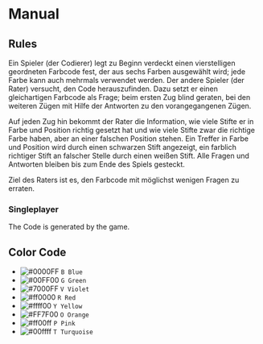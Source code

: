 # Manual

## Rules
Ein Spieler (der Codierer) legt zu Beginn verdeckt einen vierstelligen geordneten Farbcode fest, der aus sechs Farben ausgewählt wird; jede Farbe kann auch mehrmals verwendet werden. Der andere Spieler (der Rater) versucht, den Code herauszufinden. Dazu setzt er einen gleichartigen Farbcode als Frage; beim ersten Zug blind geraten, bei den weiteren Zügen mit Hilfe der Antworten zu den vorangegangenen Zügen.

Auf jeden Zug hin bekommt der Rater die Information, wie viele Stifte er in Farbe und Position richtig gesetzt hat und wie viele Stifte zwar die richtige Farbe haben, aber an einer falschen Position stehen. Ein Treffer in Farbe und Position wird durch einen schwarzen Stift angezeigt, ein farblich richtiger Stift an falscher Stelle durch einen weißen Stift. Alle Fragen und Antworten bleiben bis zum Ende des Spiels gesteckt.

Ziel des Raters ist es, den Farbcode mit möglichst wenigen Fragen zu erraten. 
### Singleplayer
The Code is generated by the game.


## Color Code
- ![#0000FF](https://via.placeholder.com/15/0000FF/000000?text=+) `B Blue`<br>
- ![#00FF00](https://via.placeholder.com/15/00FF00/000000?text=+) `G Green`<br>
- ![#7000FF](https://via.placeholder.com/15/7000FF/000000?text=+) `V Violet`<br>
- ![#ff0000](https://via.placeholder.com/15/ff0000/000000?text=+) `R Red`<br>
- ![#ffff00](https://via.placeholder.com/15/ffff00/000000?text=+) `Y Yellow`<br>
- ![#FF7F00](https://via.placeholder.com/15/FF7F00/000000?text=+) `O Orange`<br>
- ![#ff00ff](https://via.placeholder.com/15/ff00ff/000000?text=+) `P Pink`<br>
- ![#00ffff](https://via.placeholder.com/15/00ffff/000000?text=+) `T Turquoise`<br>
  
